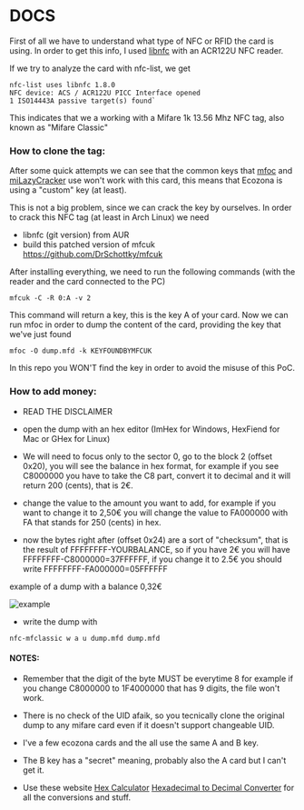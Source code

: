 # DOCS

First of all we have to understand what type of NFC or RFID the card is using. In order to get this info, I used [libnfc](https://github.com/nfc-tools/libnfc) with an ACR122U NFC reader.

If we try to analyze the card with nfc-list, we get

```
nfc-list uses libnfc 1.8.0
NFC device: ACS / ACR122U PICC Interface opened
1 ISO14443A passive target(s) found`
```

This indicates that we a working with a Mifare 1k 13.56 Mhz NFC tag, also known as "Mifare Classic"

### How to clone the tag:

After some quick attempts we can see that the common keys that [mfoc](https://github.com/nfc-tools/mfoc) and [miLazyCracker](https://github.com/nfc-tools/miLazyCracker) use won't work with this card, this means that Ecozona is using a "custom" key (at least).

This is not a big problem, since we can crack the key by ourselves. In order to crack this NFC tag (at least in Arch Linux) we need

- libnfc (git version) from AUR
- build this patched version of mfcuk https://github.com/DrSchottky/mfcuk

After installing everything, we need to run the following commands (with the reader and the card connected to the PC)

```
mfcuk -C -R 0:A -v 2
```

This command will return a key, this is the key A of your card. Now we can run mfoc in order to dump the content of the card, providing the key that we've just found

```
mfoc -O dump.mfd -k KEYFOUNDBYMFCUK
```

In this repo you WON'T find the key in order to avoid the misuse of this PoC.

### How to add money:

- READ THE DISCLAIMER

- open the dump with an hex editor (ImHex for Windows, HexFiend for Mac or GHex for Linux)

- We will need to focus only to the sector 0, go to the block 2 (offset 0x20), you will see the balance in hex format, for example if you see C8000000 you have to take the C8 part, convert it to decimal and it will return 200 (cents), that is 2€.

- change the value to the amount you want to add, for example if you want to change it to 2,50€ you will change the value to FA000000 with FA that stands for 250 (cents) in hex.

- now the bytes right after (offset 0x24) are a sort of "checksum", that is the result of FFFFFFFF-YOURBALANCE, so if you have 2€ you will have FFFFFFFF-C8000000=37FFFFFF, if you change it to 2.5€ you should write FFFFFFFF-FA000000=05FFFFFF

example of a dump with a balance 0,32€

![example](https://github.com/sh4tteredd/EcoZonaCharge/assets/55893559/faa01a65-161d-460a-b77a-a81b7a7f2a25)


- write the dump with 

```
nfc-mfclassic w a u dump.mfd dump.mfd
```
  
  

#### NOTES:

- Remember that the digit of the byte MUST be everytime 8 for example if you change C8000000 to 1F4000000 that has 9 digits, the file won't work.

- There is no check of the UID afaik, so you tecnically clone the original dump to any mifare card even if it doesn't support changeable UID.

- I've a few ecozona cards and the all use the same A and B key.

- The B key has a "secret" meaning, probably also the A card but I can't get it.

- Use these website [Hex Calculator](https://www.calculator.net/hex-calculator.html) [Hexadecimal to Decimal Converter](https://www.rapidtables.com/convert/number/hex-to-decimal.html) for all the conversions and stuff.

